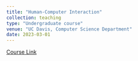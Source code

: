 ```yaml
---
title: "Human-Computer Interaction"
collection: teaching
type: "Undergraduate course"
venue: "UC Davis, Computer Science Department"
date: 2023-03-01
---
```

[Course Link](https://cs.ucdavis.edu/schedules-classes/ecs-164-human-computer-interaction)

